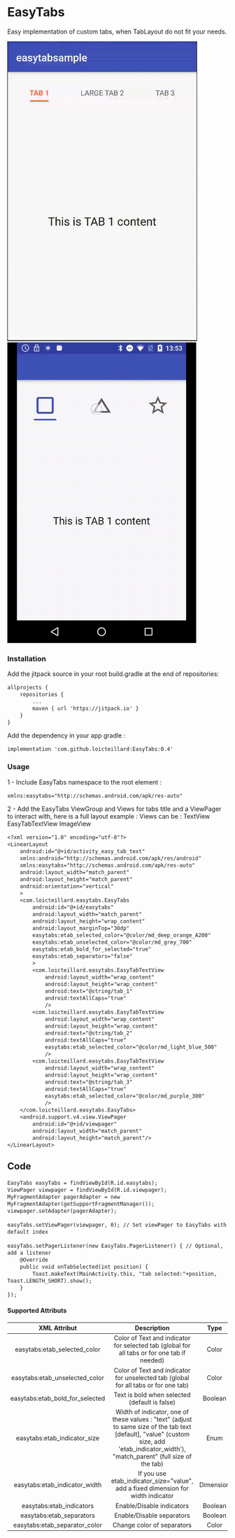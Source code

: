 # EasyTabs


Easy implementation of custom tabs, when TabLayout do not fit your needs.

![Demo](./demo_text.gif)
![Demo](./demo_img.gif)

### Installation

Add the jitpack source in your root build.gradle at the end of repositories:

    allprojects {
        repositories {
            ...
            maven { url 'https://jitpack.io' }
        }
    }

Add the dependency in your app gradle :    

    implementation 'com.github.loicteillard:EasyTabs:0.4'  


### Usage

1 - Include EasyTabs namespace to the root element :  

    xmlns:easytabs="http://schemas.android.com/apk/res-auto"

2 - Add the EasyTabs ViewGroup and Views for tabs title and a ViewPager to interact with, here is a full layout example :
Views can be :
TextView
EasyTabTextView
ImageView 

    <?xml version="1.0" encoding="utf-8"?>
    <LinearLayout
        android:id="@+id/activity_easy_tab_text"
        xmlns:android="http://schemas.android.com/apk/res/android"
        xmlns:easytabs="http://schemas.android.com/apk/res-auto"
        android:layout_width="match_parent"
        android:layout_height="match_parent"
        android:orientation="vertical"
        >
        <com.loicteillard.easytabs.EasyTabs
            android:id="@+id/easytabs"
            android:layout_width="match_parent"
            android:layout_height="wrap_content"
            android:layout_marginTop="30dp"
            easytabs:etab_selected_color="@color/md_deep_orange_A200"
            easytabs:etab_unselected_color="@color/md_grey_700"
            easytabs:etab_bold_for_selected="true"
            easytabs:etab_separators="false"
            >
            <com.loicteillard.easytabs.EasyTabTextView
                android:layout_width="wrap_content"
                android:layout_height="wrap_content"
                android:text="@string/tab_1"
                android:textAllCaps="true"
                />
            <com.loicteillard.easytabs.EasyTabTextView
                android:layout_width="wrap_content"
                android:layout_height="wrap_content"
                android:text="@string/tab_2"
                android:textAllCaps="true"
                easytabs:etab_selected_color="@color/md_light_blue_500"
                />
            <com.loicteillard.easytabs.EasyTabTextView
                android:layout_width="wrap_content"
                android:layout_height="wrap_content"
                android:text="@string/tab_3"
                android:textAllCaps="true"
                easytabs:etab_selected_color="@color/md_purple_300"
                />
        </com.loicteillard.easytabs.EasyTabs>
        <android.support.v4.view.ViewPager
            android:id="@+id/viewpager"
            android:layout_width="match_parent"
            android:layout_height="match_parent"/>
    </LinearLayout>

## Code

    EasyTabs easyTabs = findViewById(R.id.easytabs);
    ViewPager viewpager = findViewById(R.id.viewpager);
    MyFragmentAdapter pagerAdapter = new MyFragmentAdapter(getSupportFragmentManager());
    viewpager.setAdapter(pagerAdapter);

    easyTabs.setViewPager(viewpager, 0); // Set viewPager to EasyTabs with default index

    easyTabs.setPagerListener(new EasyTabs.PagerListener() { // Optional, add a listener
        @Override
        public void onTabSelected(int position) {
            Toast.makeText(MainActivity.this, "tab selected:"+position, Toast.LENGTH_SHORT).show();
        }
    });


####  Supported Attributs

| XML Attribut         | Description  |Type|
| :-------------:| :-----:|:-----:|
| easytabs:etab_selected_color| Color of Text and indicator for selected tab (global for all tabs or for one tab if needed) |Color|
| easytabs:etab_unselected_color|  Color of Text and indicator for unselected tab (global for all tabs or for one tab)|Color|
| easytabs:etab_bold_for_selected| Text is bold when selected (default is false) |Boolean|
| easytabs:etab_indicator_size|  Width of indicator, one of these values : "text" (adjust to same size of the tab text [default], "value" (custom size, add 'etab_indicator_width'), "match_parent" (full size of the tab)|Enum|
| easytabs:etab_indicator_width |If you use etab_indicator_size="value", add a fixed dimension for width indicator|Dimension|
| easytabs:etab_indicators| Enable/Disable indicators|Boolean|
| easytabs:etab_separators| Enable/Disable separators|Boolean|
| easytabs:etab_separator_color| Change color of separators|Color|
